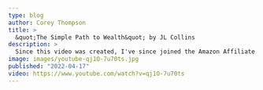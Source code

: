 ```yaml
---
type: blog
author: Corey Thompson
title: >
  &quot;The Simple Path to Wealth&quot; by JL Collins
description: >
  Since this video was created, I've since joined the Amazon Affiliate program. "The Simple Path to Wealth" by JL Collins: ...
image: images/youtube-qj1O-7u70ts.jpg
published: "2022-04-17"
video: https://www.youtube.com/watch?v=qj1O-7u70ts
---
```

